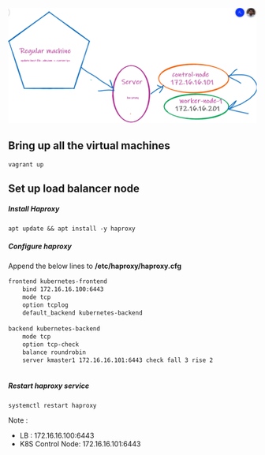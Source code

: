 ![](lb-k8s.png)
## Bring up all the virtual machines
```
vagrant up
```

## Set up load balancer node
##### Install Haproxy
```
apt update && apt install -y haproxy
```
##### Configure haproxy
Append the below lines to **/etc/haproxy/haproxy.cfg**
```
frontend kubernetes-frontend
    bind 172.16.16.100:6443
    mode tcp
    option tcplog
    default_backend kubernetes-backend

backend kubernetes-backend
    mode tcp
    option tcp-check
    balance roundrobin
    server kmaster1 172.16.16.101:6443 check fall 3 rise 2
    
```
##### Restart haproxy service
```
systemctl restart haproxy
```
Note : 
- LB : 172.16.16.100:6443
- K8S Control Node: 172.16.16.101:6443
